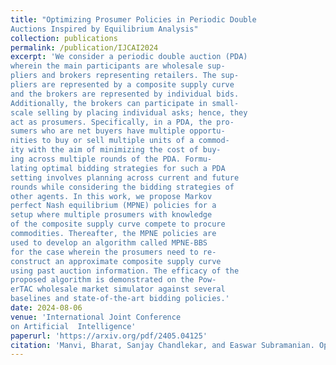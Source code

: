 ```yaml
---
title: "Optimizing Prosumer Policies in Periodic Double
Auctions Inspired by Equilibrium Analysis"
collection: publications
permalink: /publication/IJCAI2024
excerpt: 'We consider a periodic double auction (PDA)
wherein the main participants are wholesale sup-
pliers and brokers representing retailers. The sup-
pliers are represented by a composite supply curve
and the brokers are represented by individual bids.
Additionally, the brokers can participate in small-
scale selling by placing individual asks; hence, they
act as prosumers. Specifically, in a PDA, the pro-
sumers who are net buyers have multiple opportu-
nities to buy or sell multiple units of a commod-
ity with the aim of minimizing the cost of buy-
ing across multiple rounds of the PDA. Formu-
lating optimal bidding strategies for such a PDA
setting involves planning across current and future
rounds while considering the bidding strategies of
other agents. In this work, we propose Markov
perfect Nash equilibrium (MPNE) policies for a
setup where multiple prosumers with knowledge
of the composite supply curve compete to procure
commodities. Thereafter, the MPNE policies are
used to develop an algorithm called MPNE-BBS
for the case wherein the prosumers need to re-
construct an approximate composite supply curve
using past auction information. The efficacy of the
proposed algorithm is demonstrated on the Pow-
erTAC wholesale market simulator against several
baselines and state-of-the-art bidding policies.'
date: 2024-08-06
venue: 'International Joint Conference
on Artificial  Intelligence'
paperurl: 'https://arxiv.org/pdf/2405.04125'
citation: 'Manvi, Bharat, Sanjay Chandlekar, and Easwar Subramanian. Optimizing Prosumer Policies in Periodic Double Auctions Inspired by Equilibrium Analysis (Extended Version). arXiv preprint arXiv:2405.04125 (2024).'
---
```




